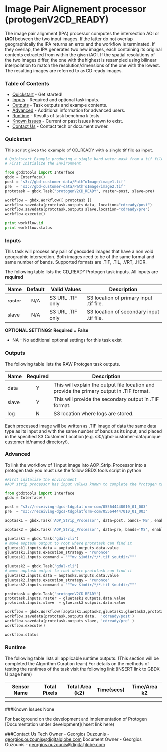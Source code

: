 # Image Pair Alignement processor (protogenV2CD_READY)

The image pair alignment (IPA) processor computes the intersection AOI or **iAOI** between the two input images. If the latter do not overlap geographically the IPA returns an error and the workflow is terminated. If they overlap, the IPA generates two new images, each containing its original contents extracted from within the given iAOI. If the spatial resolutions of the two images differ, the one with the highest is resampled using bilinear interpolation to match the resolution/dimensions of the one with the lowest. The resulting images are referred to as CD ready images.

### Table of Contents
 * [Quickstart](#quickstart) - Get started!
 * [Inputs](#inputs) - Required and optional task inputs.
 * [Outputs](#outputs) - Task outputs and example contents.
 * [Advanced](#advanced) - Additional information for advanced users.
 * [Runtime](#runtime) - Results of task benchmark tests.
 * [Known Issues](#known-issues) - Current or past issues known to exist.
 * [Contact Us](#contact-us) - Contact tech or document owner.

### Quickstart
This script gives the example of CD_READY with a single tif file as input.

```python
# Quickstart Example producing a single band water mask from a tif file.
# First Initialize the Environment

from gbdxtools import Interface
gbdx = Interface()
post = 's3://gbd-customer-data/PathToImage/image1.tif'
pre  = 's3://gbd-customer-data/PathToImage/image2.tif'
prototask = gbdx.Task("protogenV2CD_READY", raster=post, slave=pre)

workflow = gbdx.Workflow([ prototask ])  
workflow.savedata(prototask.outputs.data, location="cdready/post")
workflow.savedata(prototask.outputs.slave,location="cdready/pre")
workflow.execute()

print workflow.id
print workflow.status
```
### Inputs

This task will process any pair of geocoded images that have a non void geographic intersection. Both images need to be of the same format and same number of bands. Supported formats are .TIF, .TIL, .VRT, .HDR.

The following table lists the CD_READY Protogen task inputs.
All inputs are **required**

Name                     |       Default         |        Valid Values             |   Description
-------------------------|:---------------------:|---------------------------------|-----------------
raster                   |          N/A          | S3 URL   .TIF only              | S3 location of primary input .tif file.
slave                    |          N/A          | S3 URL   .TIF only              | S3 location of secondary input .tif file.

**OPTIONAL SETTINGS: Required = False**

* NA - No additional optional settings for this task exist


### Outputs

The following table lists the RAW Protogen task outputs.

Name | Required |   Description
-----|:--------:|-----------------
data |     Y    | This will explain the output file location and provide the primary output in .TIF format.
slave|     Y    | This will provide the secondary output in .TIF format.
log  |     N    | S3 location where logs are stored.

Each processed image will be written as .TIF image of data the same data type as its input and with the same number of bands as its input, and placed in the specified S3 Customer Location (e.g.  s3://gbd-customer-data/unique customer id/named directory/).  



### Advanced
To link the workflow of 1 input image into AOP_Strip_Processor into a protogen task you must use the follow GBDX tools script in python

```python
#First initalize the environment
#AOP strip processor has input values known to complete the Protogen tasks

from gbdxtools import Interface
gbdx = Interface()

post = "s3://receiving-dgcs-tdgplatform-com/055644448010_01_003"
pre  = "s3://receiving-dgcs-tdgplatform-com/055644447010_01_003"

aoptask1 = gbdx.Task('AOP_Strip_Processor', data=post, bands='MS', enable_acomp=True, enable_pansharpen=False, enable_dra=False)     # creates acomp'd multispectral image

aoptask2 = gbdx.Task('AOP_Strip_Processor', data=pre, bands='MS', enable_acomp=True, enable_pansharpen=False, enable_dra=False)     # creates acomp'd multispectral image

gluetask1 = gbdx.Task('gdal-cli')      
# move aoptask output to root where prototask can find it
gluetask1.inputs.data = aoptask1.outputs.data.value
gluetask1.inputs.execution_strategy = 'runonce'
gluetask1.inputs.command = """mv $indir/*/*.tif $outdir/"""

gluetask2 = gbdx.Task('gdal-cli')      
# move aoptask output to root where prototask can find it
gluetask2.inputs.data = aoptask2.outputs.data.value
gluetask2.inputs.execution_strategy = 'runonce'
gluetask2.inputs.command = """mv $indir/*/*.tif $outdir/"""

prototask = gbdx.Task('protogenV2CD_READY')
prototask.inputs.raster = gluetask1.outputs.data.value
prototask.inputs.slave  = gluetask2.outputs.data.value

workflow = gbdx.Workflow([aoptask1,aoptask2,gluetask1,gluetask2,prototask])
workflow.savedata(prototask.outputs.data,  'cdready/post')
workflow.savedata(prototask.outputs.slave, 'cdready/pre' )
workflow.execute()

workflow.status
```

### Runtime

The following table lists all applicable runtime outputs. (This section will be completed the Algorithm Curation team)
For details on the methods of testing the runtimes of the task visit the following link:(INSERT link to GBDX U page here)

  Sensor Name  |  Total Pixels   |  Total Area (k2)  |  Time(secs)  |  Time/Area k2
--------|:----------:|-----------|----------------|---------------
| | | | |
| | | | |


###Known Issues
None

For background on the development and implementation of  Protogen  [Documentation under development](Insert link here)

###Contact Us
Tech Owner - Georgios Ouzounis - georgios.ouzounis@digitalglobe.com
Document Owner - Georgios Ouzounis - georgios.ouzounis@digitalglobe.com
